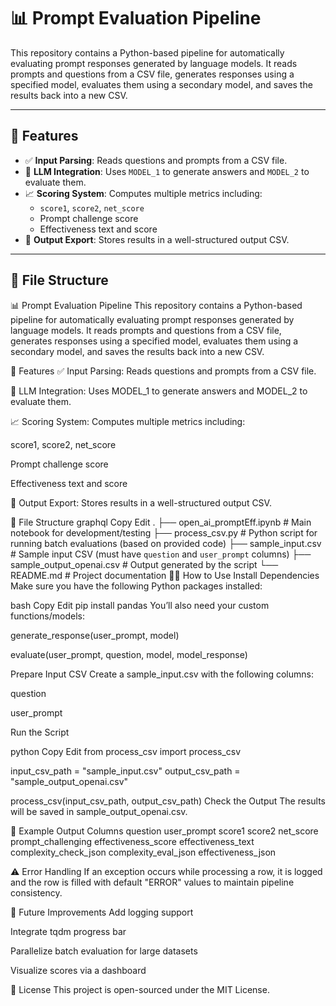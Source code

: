 # 📊 Prompt Evaluation Pipeline

This repository contains a Python-based pipeline for automatically evaluating prompt responses generated by language models. It reads prompts and questions from a CSV file, generates responses using a specified model, evaluates them using a secondary model, and saves the results back into a new CSV.

---

## 🚀 Features

- ✅ **Input Parsing**: Reads questions and prompts from a CSV file.
- 🧠 **LLM Integration**: Uses `MODEL_1` to generate answers and `MODEL_2` to evaluate them.
- 📈 **Scoring System**: Computes multiple metrics including:
  - `score1`, `score2`, `net_score`
  - Prompt challenge score
  - Effectiveness text and score
- 💾 **Output Export**: Stores results in a well-structured output CSV.

---

## 📁 File Structure

📊 Prompt Evaluation Pipeline
This repository contains a Python-based pipeline for automatically evaluating prompt responses generated by language models. It reads prompts and questions from a CSV file, generates responses using a specified model, evaluates them using a secondary model, and saves the results back into a new CSV.

🚀 Features
✅ Input Parsing: Reads questions and prompts from a CSV file.

🧠 LLM Integration: Uses MODEL_1 to generate answers and MODEL_2 to evaluate them.

📈 Scoring System: Computes multiple metrics including:

score1, score2, net_score

Prompt challenge score

Effectiveness text and score

💾 Output Export: Stores results in a well-structured output CSV.

📁 File Structure
graphql
Copy
Edit
.
├── open_ai_promptEff.ipynb       # Main notebook for development/testing
├── process_csv.py                # Python script for running batch evaluations (based on provided code)
├── sample_input.csv              # Sample input CSV (must have `question` and `user_prompt` columns)
├── sample_output_openai.csv      # Output generated by the script
└── README.md                     # Project documentation
🧑‍💻 How to Use
Install Dependencies
Make sure you have the following Python packages installed:

bash
Copy
Edit
pip install pandas
You’ll also need your custom functions/models:

generate_response(user_prompt, model)

evaluate(user_prompt, question, model, model_response)

Prepare Input CSV
Create a sample_input.csv with the following columns:

question

user_prompt

Run the Script

python
Copy
Edit
from process_csv import process_csv

input_csv_path = "sample_input.csv"
output_csv_path = "sample_output_openai.csv"

process_csv(input_csv_path, output_csv_path)
Check the Output
The results will be saved in sample_output_openai.csv.

📌 Example Output Columns
question	user_prompt	score1	score2	net_score	prompt_challenging	effectiveness_score	effectiveness_text	complexity_check_json	complexity_eval_json	effectiveness_json

⚠️ Error Handling
If an exception occurs while processing a row, it is logged and the row is filled with default "ERROR" values to maintain pipeline consistency.

🧪 Future Improvements
Add logging support

Integrate tqdm progress bar

Parallelize batch evaluation for large datasets

Visualize scores via a dashboard

📝 License
This project is open-sourced under the MIT License.

